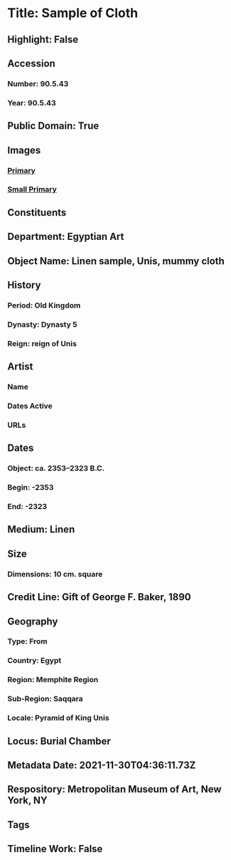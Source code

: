# Title: Sample of Cloth
## Highlight: False
## Accession
### Number: 90.5.43
### Year: 90.5.43
## Public Domain: True
## Images
### [Primary](https://images.metmuseum.org/CRDImages/eg/original/DP274444.jpg)
### [Small Primary](https://images.metmuseum.org/CRDImages/eg/web-large/DP274444.jpg)
## Constituents
## Department: Egyptian Art
## Object Name: Linen sample, Unis, mummy cloth
## History
### Period: Old Kingdom
### Dynasty: Dynasty 5
### Reign: reign of Unis
## Artist
### Name
### Dates Active
### URLs
## Dates
### Object: ca. 2353–2323 B.C.
### Begin: -2353
### End: -2323
## Medium: Linen
## Size
### Dimensions: 10 cm. square
## Credit Line: Gift of George F. Baker, 1890
## Geography
### Type: From
### Country: Egypt
### Region: Memphite Region
### Sub-Region: Saqqara
### Locale: Pyramid of King Unis
## Locus: Burial Chamber
## Metadata Date: 2021-11-30T04:36:11.73Z
## Respository: Metropolitan Museum of Art, New York, NY
## Tags
## Timeline Work: False